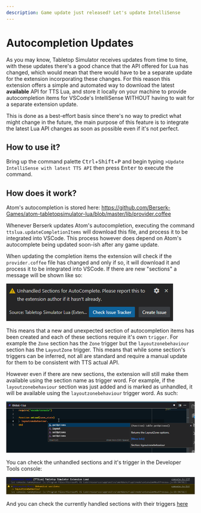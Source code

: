 ```yaml
---
description: Game update just released? Let's update IntelliSense
---
```

# Autocompletion Updates

As you may know, Tabletop Simulator receives updates from time to time, with these updates there's a good chance that the API offered for Lua has changed, which would mean that there would have to be a separate update for the extension incorporating these changes. For this reason this extension offers a simple and automated way to download the latest **available** API for TTS Lua, and store it locally on your machine to provide autocompletion items for VSCode's IntelliSense WITHOUT having to wait for a separate extension update.

This is done as a best-effort basis since there's no way to predict what might change in the future, the main purpose of this feature is to integrate the latest Lua API changes as soon as possible even if it's not perfect.


## How to use it?

Bring up the command palette <kbd class="kbc-button-sm">Ctrl</kbd>+<kbd class="kbc-button-sm">Shift</kbd>+<kbd class="kbc-button-sm">P</kbd> and begin typing `>Update IntelliSense with latest TTS API` then press <kbd class="kbc-button-sm">Enter</kbd> to execute the command.


## How does it work?

Atom's autocompletion is stored here: https://github.com/Berserk-Games/atom-tabletopsimulator-lua/blob/master/lib/provider.coffee

Whenever Berserk updates Atom's autocompletion, executing the command `ttslua.updateCompletionItems` will download this file, and process it to be integrated into VSCode. This process however does depend on Atom's autocomplete being updated soon-ish after any game update.

When updating the completion items the extension will check if the `provider.coffee` file has changed and only if so, it will download it and process it to be integrated into VSCode. If there are new "sections" a message will be shown like so:

![Unhandled Sections Message](unhandledSections.png)

This means that a new and unexpected section of autocompletion items has been created and each of these sections require it's own `trigger`. For example the `Zone` section has the `Zone` trigger but the `layoutzonebehaviour` section has the `LayoutZone` trigger. This means that while some section's triggers can be inferred, not all are standard and require a manual update for them to be consistent with TTS actual API.

However even if there are new sections, the extension will still make them available using the section name as trigger word. For example, if the `layoutzonebehaviour` section was just added and is marked as unhandled, it will be available using the `layoutzonebehaviour` trigger word. As such:

![Unhandled Sections Demo](unhandledSections3.png)

You can check the unhandled sections and it's trigger in the Developer Tools console:

![Unhandled Sections Console](unhandledSections2.png)

And you can check the currently handled sections with their triggers [here](https://github.com/rolandostar/tabletopsimulator-lua-vscode/blob/main/src/vscode/LuaCompletionProvider.ts#L31)